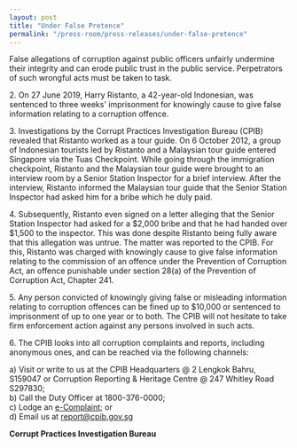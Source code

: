 ```yaml
---
layout: post
title: "Under False Pretence"
permalink: "/press-room/press-releases/under-false-pretence"
---
```

False allegations of corruption against public officers unfairly undermine their integrity and can erode public trust in the public service. Perpetrators of such wrongful acts must be taken to task.

2\.          On 27 June 2019, Harry Ristanto, a 42-year-old Indonesian, was sentenced to three weeks' imprisonment for knowingly cause to give false information relating to a corruption offence.

3\.          Investigations by the Corrupt Practices Investigation Bureau (CPIB) revealed that Ristanto worked as a tour guide. On 6 October 2012, a group of Indonesian tourists led by Ristanto and a Malaysian tour guide entered Singapore via the Tuas Checkpoint. While going through the immigration checkpoint, Ristanto and the Malaysian tour guide were brought to an interview room by a Senior Station Inspector for a brief interview. After the interview, Ristanto informed the Malaysian tour guide that the Senior Station Inspector had asked him for a bribe which he duly paid. 

4\.          Subsequently, Ristanto even signed on a letter alleging that the Senior Station Inspector had asked for a $2,000 bribe and that he had handed over $1,500 to the inspector. This was done despite Ristanto being fully aware that this allegation was untrue. The matter was reported to the CPIB. For this, Ristanto was charged with knowingly cause to give false information relating to the commission of an offence under the Prevention of Corruption Act, an offence punishable under section 28(a) of the Prevention of Corruption Act, Chapter 241.

5\.          Any person convicted of knowingly giving false or misleading information relating to corruption offences can be fined up to $10,000 or sentenced to imprisonment of up to one year or to both. The CPIB will not hesitate to take firm enforcement action against any persons involved in such acts.

6\.         The CPIB looks into all corruption complaints and reports, including anonymous ones, and can be reached via the following channels:

a) Visit or write to us at the CPIB Headquarters @ 2 Lengkok Bahru, S159047 or Corruption Reporting & Heritage Centre @ 247 Whitley Road S297830;<br />
b) Call the Duty Officer at 1800-376-0000;<br />
c) Lodge an [e-Complaint](/e-services/e-complaint-for-corrupt-conduct); or<br>
d) Email us at <a class="spamspan" href="mailto:report@cpib.gov.sg">report@cpib.gov.sg</a>

**Corrupt Practices Investigation Bureau**
